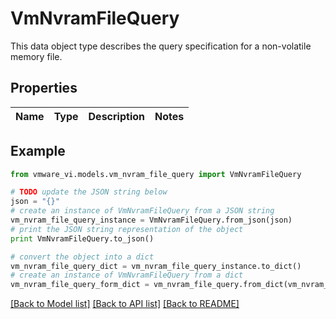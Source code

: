 # VmNvramFileQuery

This data object type describes the query specification for a non-volatile memory file. 

## Properties
Name | Type | Description | Notes
------------ | ------------- | ------------- | -------------

## Example

```python
from vmware_vi.models.vm_nvram_file_query import VmNvramFileQuery

# TODO update the JSON string below
json = "{}"
# create an instance of VmNvramFileQuery from a JSON string
vm_nvram_file_query_instance = VmNvramFileQuery.from_json(json)
# print the JSON string representation of the object
print VmNvramFileQuery.to_json()

# convert the object into a dict
vm_nvram_file_query_dict = vm_nvram_file_query_instance.to_dict()
# create an instance of VmNvramFileQuery from a dict
vm_nvram_file_query_form_dict = vm_nvram_file_query.from_dict(vm_nvram_file_query_dict)
```
[[Back to Model list]](../README.md#documentation-for-models) [[Back to API list]](../README.md#documentation-for-api-endpoints) [[Back to README]](../README.md)


